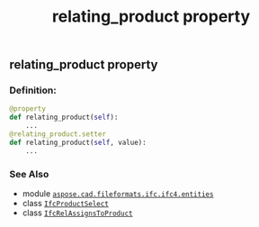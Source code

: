 ﻿---
title: relating_product property
second_title: Aspose.CAD for Python via .NET API References
description: 
type: docs
weight: 110
url: /python-net/aspose.cad.fileformats.ifc.ifc4.entities/ifcrelassignstoproduct/relating_product/
is_root: false
---

## relating_product property

### Definition:
```python
@property
def relating_product(self):
    ...
@relating_product.setter
def relating_product(self, value):
    ...
```

### See Also
* module [`aspose.cad.fileformats.ifc.ifc4.entities`](../../)
* class [`IfcProductSelect`](/cad/python-net/aspose.cad.fileformats.ifc.ifc4.types/ifcproductselect)
* class [`IfcRelAssignsToProduct`](/cad/python-net/aspose.cad.fileformats.ifc.ifc4.entities/ifcrelassignstoproduct)
